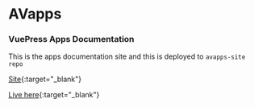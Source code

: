 # AVapps
### VuePress Apps Documentation

This is the apps documentation site and this is deployed to <code>avapps-site repo </code>

[Site](https://github.com/ajilalv/avapps-site){:target="_blank"}

[Live here](https://avapps.glitch.me){:target="_blank"}

